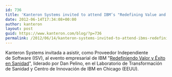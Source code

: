 ```yaml
---
id: 736
title: 'Kanteron Systems invited to attend IBM‘s "Redefining Value and Success in Healthcare" business event'
date: 2012-06-14T17:34:08+00:00
author: kanteron
layout: post
guid: https://www.kanteron.com/blog/?p=736
permalink: /2012/06/14/kanteron-systems-invited-to-attend-ibms-redefining-value-and-success-in-healthcare-business-event/
---
```

Kanteron Systems invitada a asistir, como Proveedor Independiente de Software (ISV), al evento empresarial de IBM "<a title="https://www.compressus.com/news/June%2014%202012%20-%20IBM%20Event%20Invitation%20-%20Redefining%20Value%20and%20Success%20in%20Healthcare.pdf" href="https://www.compressus.com/news/June%2014%202012%20-%20IBM%20Event%20Invitation%20-%20Redefining%20Value%20and%20Success%20in%20Healthcare.pdf" target="_blank">Redefiniendo Valor y Éxito en Sanidad</a>", liderado por Dan Pelino, en el Laboratorio de Transformación de Sanidad y Centro de Innovación de IBM en Chicago (EEUU).